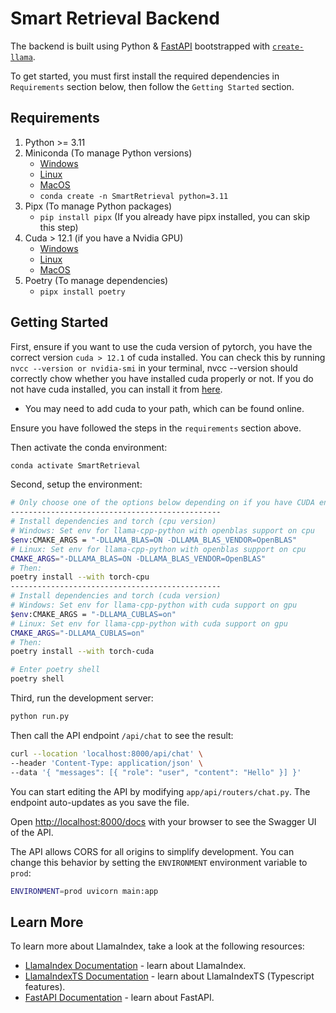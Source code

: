 # Smart Retrieval Backend

The backend is built using Python & [FastAPI](https://fastapi.tiangolo.com/) bootstrapped with [`create-llama`](https://github.com/run-llama/LlamaIndexTS/tree/main/packages/create-llama).

To get started, you must first install the required dependencies in `Requirements` section below, then follow the `Getting Started` section.

## Requirements

1. Python >= 3.11
2. Miniconda (To manage Python versions)
   - [Windows](https://repo.anaconda.com/miniconda/Miniconda3-latest-Windows-x86_64.exe)
   - [Linux](https://repo.anaconda.com/miniconda/Miniconda3-latest-Linux-x86_64.sh)
   - [MacOS](https://repo.anaconda.com/miniconda/Miniconda3-latest-MacOSX-x86_64.pkg)
   - ```conda create -n SmartRetrieval python=3.11```
3. Pipx (To manage Python packages)
   - ```pip install pipx``` (If you already have pipx installed, you can skip this step)
4. Cuda > 12.1 (if you have a Nvidia GPU)
    - [Windows](https://developer.nvidia.com/cuda-downloads)
    - [Linux](https://developer.nvidia.com/cuda-downloads)
    - [MacOS](https://developer.nvidia.com/cuda-downloads)
5. Poetry (To manage dependencies)
   - ```pipx install poetry```

## Getting Started

First, ensure if you want to use the cuda version of pytorch, you have the correct version `cuda > 12.1` of cuda installed. You can check this by running `nvcc --version or nvidia-smi` in your terminal, nvcc --version should correctly chow whether you have installed cuda properly or not. If you do not have cuda installed, you can install it from [here](https://developer.nvidia.com/cuda-downloads).

- You may need to add cuda to your path, which can be found online.

Ensure you have followed the steps in the `requirements` section above.

Then activate the conda environment:

```bash
conda activate SmartRetrieval
```

Second, setup the environment:

```bash
# Only choose one of the options below depending on if you have CUDA enabled GPU or not:
-----------------------------------------------
# Install dependencies and torch (cpu version)
# Windows: Set env for llama-cpp-python with openblas support on cpu
$env:CMAKE_ARGS = "-DLLAMA_BLAS=ON -DLLAMA_BLAS_VENDOR=OpenBLAS"
# Linux: Set env for llama-cpp-python with openblas support on cpu
CMAKE_ARGS="-DLLAMA_BLAS=ON -DLLAMA_BLAS_VENDOR=OpenBLAS"
# Then:
poetry install --with torch-cpu
-----------------------------------------------
# Install dependencies and torch (cuda version)
# Windows: Set env for llama-cpp-python with cuda support on gpu
$env:CMAKE_ARGS = "-DLLAMA_CUBLAS=on"
# Linux: Set env for llama-cpp-python with cuda support on gpu
CMAKE_ARGS="-DLLAMA_CUBLAS=on"
# Then:
poetry install --with torch-cuda
```

```bash
# Enter poetry shell
poetry shell
```

Third, run the development server:

```bash
python run.py
```

Then call the API endpoint `/api/chat` to see the result:

```bash
curl --location 'localhost:8000/api/chat' \
--header 'Content-Type: application/json' \
--data '{ "messages": [{ "role": "user", "content": "Hello" }] }'
```

You can start editing the API by modifying `app/api/routers/chat.py`. The endpoint auto-updates as you save the file.

Open [http://localhost:8000/docs](http://localhost:8000/docs) with your browser to see the Swagger UI of the API.

The API allows CORS for all origins to simplify development. You can change this behavior by setting the `ENVIRONMENT` environment variable to `prod`:

```bash
ENVIRONMENT=prod uvicorn main:app
```

## Learn More

To learn more about LlamaIndex, take a look at the following resources:

- [LlamaIndex Documentation](https://docs.llamaindex.ai) - learn about LlamaIndex.
- [LlamaIndexTS Documentation](https://ts.llamaindex.ai) - learn about LlamaIndexTS (Typescript features).
- [FastAPI Documentation](https://fastapi.tiangolo.com/) - learn about FastAPI.
